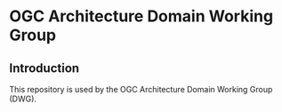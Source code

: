 # OGC Architecture Domain Working Group

## Introduction
This repository is used by the OGC Architecture Domain Working Group (DWG).
